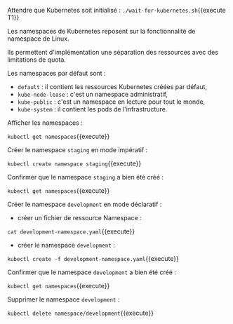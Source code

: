 Attendre que Kubernetes soit initialisé : `./wait-for-kubernetes.sh`{{execute T1}}

Les namespaces de Kubernetes reposent sur la fonctionnalité de namespace de Linux.

Ils permettent d'implémentation une séparation des ressources avec des limitations de quota.

Les namespaces par défaut sont :
- `default` : il contient les ressources Kubernetes créées par défaut,
- `kube-node-lease` : c'est un namespace administratif,
- `kube-public` : c'est un namespace en lecture pour tout le monde,
- `kube-system` : il contient les pods de l'infrastructure.

Afficher les namespaces :

`kubectl get namespaces`{{execute}}

Créer le namespace `staging` en mode impératif :

`kubectl create namespace staging`{{execute}}

Confirmer que le namespace `staging` a bien été créé :

`kubectl get namespaces`{{execute}}

Créer le namespace `development` en mode déclaratif :
- créer un fichier de ressource Namespace :

`cat development-namespace.yaml`{{execute}}

- créer le namespace `development` :

`kubectl create -f development-namespace.yaml`{{execute}}

Confirmer que le namespace `development` a bien été créé :

`kubectl get namespaces`{{execute}}

Supprimer le namespace `development` :

`kubectl delete namespace/development`{{execute}}
